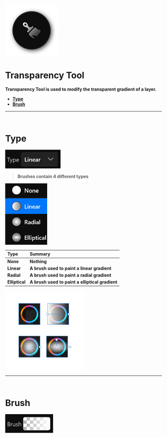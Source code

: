 ![Image](Images/Tools_TransparencyTool.png)
# **Transparency Tool**
**Transparency Tool is used to modify the transparent gradient of a layer.**
- [**Type**](#Type)
- [**Brush**](#Brush)


---
<br/>

# **Type**
![Image](Images/Tools_TransparencyTool_Type.jpg)
> **Brushes contain 4 different types**

![Image](Images/Tools_TransparencyTool_Type_Second.jpg)

|**Type**|**Summary**|
|:-|:-|
|**None**|**Nothing**|
|**Linear**|**A brush used to paint a linear gradient**|
|**Radial**|**A brush used to paint a radial gradient**|
|**Elliptical**|**A brush used to paint a elliptical gradient**|

![Image](Images/Tools_TransparencyTool_Type_Third.jpg)


---
<br/>

# **Brush**
![Image](Images/Tools_TransparencyTool_Brush.jpg)